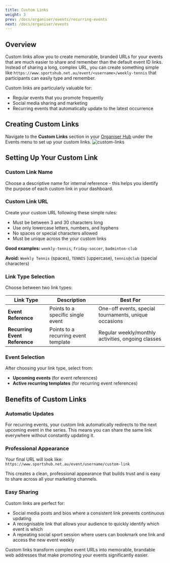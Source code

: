 ```yaml
---
title: Custom Links
weight: 3
prev: /docs/organiser/events/recurring-events
next: /docs/organiser/events
---
```


## Overview

Custom links allow you to create memorable, branded URLs for your events that are much easier to share and remember than the default event ID links. Instead of sharing a long, complex URL, you can create something simple like `https://www.sportshub.net.au/event/<username>/weekly-tennis` that participants can easily type and remember.

Custom links are particularly valuable for:

- Regular events that you promote frequently
- Social media sharing and marketing
- Recurring events that automatically update to the latest occurrence

## Creating Custom Links

Navigate to the **Custom Links** section in your [Organiser Hub](https://www.sportshub.net.au/organiser/event/custom-links) under the Events menu to set up your custom links.
![custom-links](/images/docs/organisers/events/custom-links.png)

## Setting Up Your Custom Link

### Custom Link Name

Choose a descriptive name for internal reference - this helps you identify the purpose of each custom link in your dashboard.

### Custom Link URL

Create your custom URL following these simple rules:

- Must be between 3 and 30 characters long
- Use only lowercase letters, numbers, and hyphens
- No spaces or special characters allowed
- Must be unique across the your custom links

**Good examples:** `weekly-tennis`, `friday-soccer`, `badminton-club`

**Avoid:** `Weekly Tennis` (spaces), `TENNIS` (uppercase), `tennis@club` (special characters)

### Link Type Selection

Choose between two link types:

| Link Type                     | Description                          | Best For                                              |
| ----------------------------- | ------------------------------------ | ----------------------------------------------------- |
| **Event Reference**           | Points to a specific single event    | One-off events, special tournaments, unique occasions |
| **Recurring Event Reference** | Points to a recurring event template | Regular weekly/monthly activities, ongoing classes    |

### Event Selection

After choosing your link type, select from:

- **Upcoming events** (for event references)
- **Active recurring templates** (for recurring event references)

## Benefits of Custom Links

### Automatic Updates

For recurring events, your custom link automatically redirects to the next upcoming event in the series. This means you can share the same link everywhere without constantly updating it.

### Professional Appearance

Your final URL will look like: `https://www.sportshub.net.au/event/username/custom-link`

This creates a clean, professional appearance that builds trust and is easy to share across all your marketing channels.

### Easy Sharing

Custom links are perfect for:

- Social media posts and bios where a consistent link prevents continuous updating
- A recognisable link that allows your audience to quickly identify which event is which
- A repeating social sport session where users can bookmark one link and access the new event weekly

Custom links transform complex event URLs into memorable, brandable web addresses that make promoting your events significantly easier.
